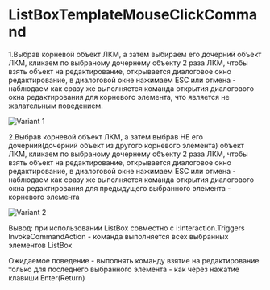 # ListBoxTemplateMouseClickCommand
1.Выбрав корневой объект ЛКМ, а затем выбираем его дочерний объект ЛКМ, кликаем по выбраному дочернему объекту 2 раза ЛКМ, чтобы взять объект на редактирование, открывается диалоговое окно редактирование, в диалоговой окне нажимаем ESC или отмена - наблюдаем как сразу же выполняется команда открытия диалогового окна редактирования для корневого элемента, что является не жалательным поведением. 

![Variant 1](https://user-images.githubusercontent.com/51095170/131520179-1d0f6a7a-f4cf-471c-90e2-c77e39c5fe7b.gif)

2.Выбрав корневой объект ЛКМ, а затем выбрав НЕ его дочерний(дочерний объект из другого корневого элемента) объект ЛКМ, кликаем по выбраному дочернему объекту 2 раза ЛКМ, чтобы взять объект на редактирование, открывается диалоговое окно редактирование, в диалоговой окне нажимаем ESC или отмена - наблюдаем как сразу же выполняется команда открытия диалогового окна редактирования для предыдущего выбранного элемента - корневого элемента

![Variant 2](https://user-images.githubusercontent.com/51095170/131520184-9830baec-3a3e-4b65-bd29-19162ab13d70.gif)

Вывод: при использовании ListBox совместно с i:Interaction.Triggers InvokeCommandAction - команда выполняется всех выбранных элементов ListBox

Ожидаемое поведение - выполнять команду взятие на редактирование только для последнего выбранного элемента - как через нажатие клавиши Enter(Return)
